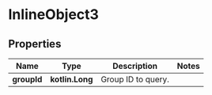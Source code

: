 
# InlineObject3

## Properties
Name | Type | Description | Notes
------------ | ------------- | ------------- | -------------
**groupId** | **kotlin.Long** | Group ID to query. | 



